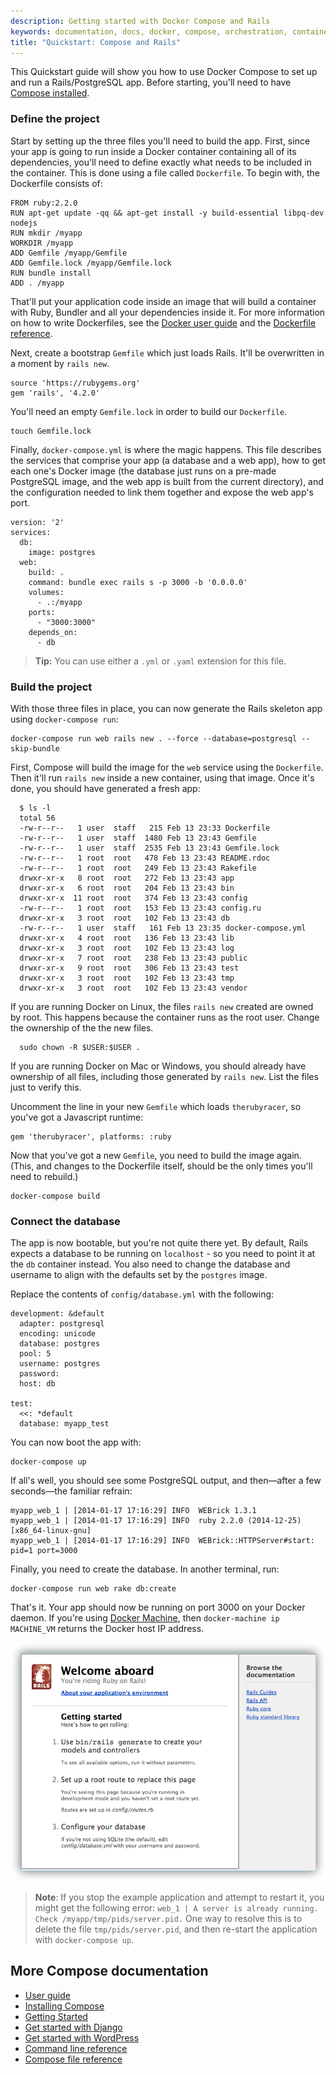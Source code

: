 ```yaml
---
description: Getting started with Docker Compose and Rails
keywords: documentation, docs, docker, compose, orchestration, containers
title: "Quickstart: Compose and Rails"
---
```


This Quickstart guide will show you how to use Docker Compose to set up and run a Rails/PostgreSQL app. Before starting, you'll need to have [Compose installed](install.md).

### Define the project

Start by setting up the three files you'll need to build the app. First, since
your app is going to run inside a Docker container containing all of its
dependencies, you'll need to define exactly what needs to be included in the
container. This is done using a file called `Dockerfile`. To begin with, the
Dockerfile consists of:

    FROM ruby:2.2.0
    RUN apt-get update -qq && apt-get install -y build-essential libpq-dev nodejs
    RUN mkdir /myapp
    WORKDIR /myapp
    ADD Gemfile /myapp/Gemfile
    ADD Gemfile.lock /myapp/Gemfile.lock
    RUN bundle install
    ADD . /myapp

That'll put your application code inside an image that will build a container
with Ruby, Bundler and all your dependencies inside it. For more information on
how to write Dockerfiles, see the [Docker user guide](/engine/tutorials/dockerimages.md#building-an-image-from-a-dockerfile) and the [Dockerfile reference](/engine/reference/builder.md).

Next, create a bootstrap `Gemfile` which just loads Rails. It'll be overwritten in a moment by `rails new`.

    source 'https://rubygems.org'
    gem 'rails', '4.2.0'

You'll need an empty `Gemfile.lock` in order to build our `Dockerfile`.

    touch Gemfile.lock

Finally, `docker-compose.yml` is where the magic happens. This file describes
the services that comprise your app (a database and a web app), how to get each
one's Docker image (the database just runs on a pre-made PostgreSQL image, and
the web app is built from the current directory), and the configuration needed
to link them together and expose the web app's port.

    version: '2'
    services:
      db:
        image: postgres
      web:
        build: .
        command: bundle exec rails s -p 3000 -b '0.0.0.0'
        volumes:
          - .:/myapp
        ports:
          - "3000:3000"
        depends_on:
          - db

>**Tip:** You can use either a `.yml` or `.yaml` extension for this file.


### Build the project

With those three files in place, you can now generate the Rails skeleton app
using `docker-compose run`:

    docker-compose run web rails new . --force --database=postgresql --skip-bundle

First, Compose will build the image for the `web` service using the `Dockerfile`. Then it'll run `rails new` inside a new container, using that image. Once it's done, you should have generated a fresh app:

      $ ls -l
      total 56
      -rw-r--r--   1 user  staff   215 Feb 13 23:33 Dockerfile
      -rw-r--r--   1 user  staff  1480 Feb 13 23:43 Gemfile
      -rw-r--r--   1 user  staff  2535 Feb 13 23:43 Gemfile.lock
      -rw-r--r--   1 root  root   478 Feb 13 23:43 README.rdoc
      -rw-r--r--   1 root  root   249 Feb 13 23:43 Rakefile
      drwxr-xr-x   8 root  root   272 Feb 13 23:43 app
      drwxr-xr-x   6 root  root   204 Feb 13 23:43 bin
      drwxr-xr-x  11 root  root   374 Feb 13 23:43 config
      -rw-r--r--   1 root  root   153 Feb 13 23:43 config.ru
      drwxr-xr-x   3 root  root   102 Feb 13 23:43 db
      -rw-r--r--   1 user  staff   161 Feb 13 23:35 docker-compose.yml
      drwxr-xr-x   4 root  root   136 Feb 13 23:43 lib
      drwxr-xr-x   3 root  root   102 Feb 13 23:43 log
      drwxr-xr-x   7 root  root   238 Feb 13 23:43 public
      drwxr-xr-x   9 root  root   306 Feb 13 23:43 test
      drwxr-xr-x   3 root  root   102 Feb 13 23:43 tmp
      drwxr-xr-x   3 root  root   102 Feb 13 23:43 vendor


If you are running Docker on Linux, the files `rails new`  created are owned by
root. This happens because the container runs as the root user. Change the
ownership of the the new files.

      sudo chown -R $USER:$USER .

If you are running Docker on Mac or Windows, you should already have ownership
of all files, including those generated by `rails new`. List the files just to
verify this.

Uncomment the line in your new `Gemfile` which loads `therubyracer`, so you've
got a Javascript runtime:

    gem 'therubyracer', platforms: :ruby

Now that you've got a new `Gemfile`, you need to build the image again. (This,
and changes to the Dockerfile itself, should be the only times you'll need to
rebuild.)

    docker-compose build

### Connect the database

The app is now bootable, but you're not quite there yet. By default, Rails
expects a database to be running on `localhost` - so you need to point it at the
`db` container instead. You also need to change the database and username to
align with the defaults set by the `postgres` image.

Replace the contents of `config/database.yml` with the following:

    development: &default
      adapter: postgresql
      encoding: unicode
      database: postgres
      pool: 5
      username: postgres
      password:
      host: db

    test:
      <<: *default
      database: myapp_test

You can now boot the app with:

    docker-compose up

If all's well, you should see some PostgreSQL output, and then—after a few
seconds—the familiar refrain:

    myapp_web_1 | [2014-01-17 17:16:29] INFO  WEBrick 1.3.1
    myapp_web_1 | [2014-01-17 17:16:29] INFO  ruby 2.2.0 (2014-12-25) [x86_64-linux-gnu]
    myapp_web_1 | [2014-01-17 17:16:29] INFO  WEBrick::HTTPServer#start: pid=1 port=3000

Finally, you need to create the database. In another terminal, run:

    docker-compose run web rake db:create

That's it. Your app should now be running on port 3000 on your Docker daemon. If you're using [Docker Machine](/machine/overview.md), then `docker-machine ip MACHINE_VM` returns the Docker host IP address.

![Rails example](images/rails-welcome.png)

>**Note**: If you stop the example application and attempt to restart it, you might get the
following error: `web_1 | A server is already running. Check
/myapp/tmp/pids/server.pid.` One way to resolve this is to delete the file
`tmp/pids/server.pid`, and then re-start the application with `docker-compose
up`.


## More Compose documentation

- [User guide](index.md)
- [Installing Compose](install.md)
- [Getting Started](gettingstarted.md)
- [Get started with Django](django.md)
- [Get started with WordPress](wordpress.md)
- [Command line reference](./reference/index.md)
- [Compose file reference](compose-file.md)
